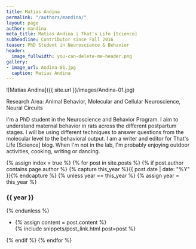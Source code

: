 ```yaml
---
title: Matias Andina
permalink: "/authors/mandina/"
layout: page
author: mandina
meta_title: Matias Andina | That's Life [Science]
subheadline: Contributor since Fall 2016
teaser: PhD Student in Neuroscience & Behavior
header:
  image_fullwidth: you-can-delete-me-header.png
gallery:
- image_url: Andina-01.jpg
  caption: Matias Andina
---
```


![Matias Andina]({{ site.url }}/images/Andina-01.jpg)

Research Area: Animal Behavior, Molecular and Cellular Neuroscience, Neural Circuits

I'm a PhD student in the Neuroscience and Behavior Program. I aim to understand maternal behavior in rats across the different postpartum stages. I will be using different techniques to answer questions from the molecular level to the behavioral output. I am a writer and editor for That's Life [Science] blog. When I'm not in the lab, I'm probably enjoying outdoor activities, cooking, writing or dancing.

{% assign index = true %}
{% for post in site.posts %}
{% if post.author contains page.author %}
{% capture this_year %}{{ post.date | date: "%Y" }}{% endcapture %}
{% unless year == this_year %}
{% assign year = this_year %}
<h3>{{ year }}</h3>
{% endunless %}
<ul style="list-style-type:disc">
 <li> 
 {% assign content = post.content %} 
 <article>
 {% include snippets/post_link.html post=post %}
 </article>
 </li>
</ul>
{% endif %}
{% endfor %}
